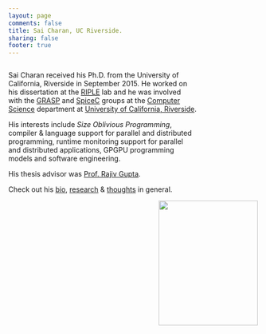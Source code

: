 ```yaml
---
layout: page
comments: false
title: Sai Charan, UC Riverside.
sharing: false
footer: true
---
```


<div>

<div style="width: 75%; float: left">
<p>Sai Charan received his Ph.D. from the University of California, Riverside in September 2015. He worked on his dissertation at the <a href="http://riple.cs.ucr.edu/">RIPLE</a> lab and he was involved with the <a href="http://grasp.cs.ucr.edu">GRASP</a> and <a href="http://www.cs.ucr.edu/~gupta/research/Projects/multi1.html">SpiceC</a> groups at the <a href="http://www.cs.ucr.edu">Computer Science</a> department at <a href="http://www.ucr.edu">University of California, Riverside</a>.</p>

<p>His interests include <em>Size Oblivious Programming</em>, compiler &amp; language support for parallel and distributed programming, runtime monitoring support for parallel and distributed applications, GPGPU programming models and software engineering.</p>

<p>His thesis advisor was <a href="http://www.cs.ucr.edu/~gupta">Prof. Rajiv Gupta</a>.</p>

<p>Check out his <a rel="author" href="http://www.cs.ucr.edu/~scharan/about/">bio</a>, <a href="http://www.cs.ucr.edu/~scharan/research">research</a> &amp; <a href="http://www.cs.ucr.edu/~scharan/blog">thoughts</a> in general.</p>
</div>

<div style="float: right">
<img src="/images/sai.jpg" align="left" width="199" height="250" />
</div>

</div>

